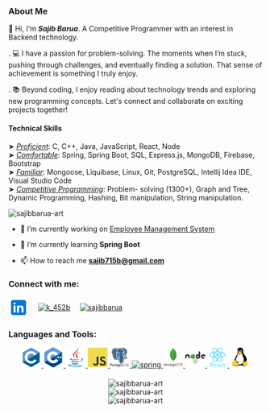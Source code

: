 <h3 align="left">About Me</h3>
<p align="left">👋 Hi, I'm <b><i>Sajib Barua</i></b>. A Competitive Programmer with an interest in Backend technology.</p>
<p align="left">.
💻 I have a passion for problem-solving. The moments when I’m stuck, pushing through challenges, and eventually finding a solution. That sense of achievement is something I truly enjoy.
</p>
<p align="left">.
📚 Beyond coding, I enjoy reading about technology trends and exploring new programming concepts. Let's connect and collaborate on exciting projects together!
</p>

<h4> Technical Skills </h4>
<p>
➤ <u><i>Proficient</i></u>: C, C++, Java, JavaScript, React,
Node </br>
➤ <u><i>Comfortable</i></u>: Spring, Spring Boot, SQL,
Express.js, MongoDB, Firebase, Bootstrap </br>
➤ <u><i>Familiar</i></u>: Mongoose, Liquibase, Linux, Git,
PostgreSQL, Intellij Idea IDE, Visual Studio
Code </br>
➤ <u><i>Competitive Programming</i></u>: Problem-
solving (1300+), Graph and Tree, Dynamic
Programming, Hashing, Bit manipulation,
String manipulation.
</P>

<p align="left"> <img src="https://komarev.com/ghpvc/?username=sajibbarua-art&label=Profile%20views&color=0e75b6&style=flat" alt="sajibbarua-art" /> </p>

- 🔭 I’m currently working on [Employee Management System](https://github.com/SajibBarua-art/Employee-Management-System)

- 🌱 I’m currently learning **Spring Boot**

- 📫 How to reach me **sajib715b@gmail.com**

<h3 align="left">Connect with me:</h3>
<p align="left">
<a href="https://www.linkedin.com/in/sajib-barua-475814203/" target="blank"><img align="center" src="https://raw.githubusercontent.com/SajibBarua-art/SajibBarua-art/refs/heads/main/linkedinicon.png" alt="Sajib Barua" height="40" width="40" /></a>
<a style="margin: 0 15px;" href="https://codeforces.com/profile/k_452b" target="blank"><img align="center" src="https://raw.githubusercontent.com/rahuldkjain/github-profile-readme-generator/master/src/images/icons/Social/codeforces.svg" alt="k_452b" height="30" width="40" /></a>
<a href="https://www.leetcode.com/sajibbarua" target="blank"><img align="center" src="https://raw.githubusercontent.com/rahuldkjain/github-profile-readme-generator/master/src/images/icons/Social/leet-code.svg" alt="sajibbarua" height="30" width="40" /></a>
</p>

<h3 align="left">Languages and Tools:</h3>
<div align="center" style="margin-bottom: 20px;">
<a href="https://www.cprogramming.com/" target="_blank" rel="noreferrer"> <img src="https://raw.githubusercontent.com/devicons/devicon/master/icons/c/c-original.svg" alt="c" width="40" height="40"/> </a> <a href="https://www.w3schools.com/cpp/" target="_blank" rel="noreferrer"> <img src="https://raw.githubusercontent.com/devicons/devicon/master/icons/cplusplus/cplusplus-original.svg" alt="cplusplus" width="40" height="40"/> </a><a href="https://www.java.com" target="_blank" rel="noreferrer"> <img src="https://raw.githubusercontent.com/devicons/devicon/master/icons/java/java-original.svg" alt="java" width="40" height="40"/> </a> <a href="https://developer.mozilla.org/en-US/docs/Web/JavaScript" target="_blank" rel="noreferrer"> <img src="https://raw.githubusercontent.com/devicons/devicon/master/icons/javascript/javascript-original.svg" alt="javascript" width="40" height="40"/> </a><a href="https://www.postgresql.org" target="_blank" rel="noreferrer"> <img src="https://raw.githubusercontent.com/devicons/devicon/master/icons/postgresql/postgresql-original-wordmark.svg" alt="postgresql" width="40" height="40"/> </a><a href="https://spring.io/" target="_blank" rel="noreferrer"> <img src="https://www.vectorlogo.zone/logos/springio/springio-icon.svg" alt="spring" width="40" height="40"/> </a><a href="https://www.mongodb.com/" target="_blank" rel="noreferrer"> <img src="https://raw.githubusercontent.com/devicons/devicon/master/icons/mongodb/mongodb-original-wordmark.svg" alt="mongodb" width="40" height="40"/> </a><a href="https://nodejs.org" target="_blank" rel="noreferrer"> <img src="https://raw.githubusercontent.com/devicons/devicon/master/icons/nodejs/nodejs-original-wordmark.svg" alt="nodejs" width="40" height="40"/> </a><a href="https://reactjs.org/" target="_blank" rel="noreferrer"> <img src="https://raw.githubusercontent.com/devicons/devicon/master/icons/react/react-original-wordmark.svg" alt="react" width="40" height="40"/> </a><a href="https://www.linux.org/" target="_blank" rel="noreferrer"> <img src="https://raw.githubusercontent.com/devicons/devicon/master/icons/linux/linux-original.svg" alt="linux" width="40" height="40"/> </a>
</div>

<div align="center">
  <img src="https://github-readme-stats.vercel.app/api/top-langs?username=sajibbarua-art&show_icons=true&locale=en&layout=compact" alt="sajibbarua-art" />
</div>

<div align="center">
  <img src="https://github-readme-stats.vercel.app/api?username=sajibbarua-art&show_icons=true&locale=en" alt="sajibbarua-art" />
</div>

<div align="center"><img src="https://github-readme-streak-stats.herokuapp.com/?user=sajibbarua-art&" alt="sajibbarua-art" /></div>
